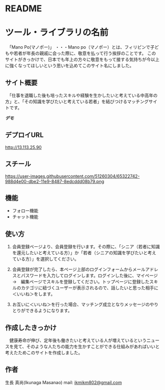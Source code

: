 # README

# ツール・ライブラリの名前
　「Mano Po(マノポー)」
 ・・・Mano po（マノポー）とは、フィリピンで子どもや若者が年長の親戚に会った際に、敬意を払って行う挨拶のことです。
このサイトがきっかけで、日本でも年上の方々に敬意をもって接する気持ちが今以上に強くなってほしいという思いを込めてこのサイト名にしました。
 
 
## サイト概要
　「仕事を退職した後も培ったスキルや経験を生かしたいと考えている中高年の方」と、「その知識を学びたいと考えている若者」を結びつけるマッチングサイトです。 
 
 
***デモ***

## デプロイURL
http://13.113.25.90
 
## スチール
https://user-images.githubusercontent.com/51260304/65322742-988d4e00-dbe2-11e9-8487-8edcddd08b79.png
 
## 機能
- フォロー機能
- チャット機能
 
 
## 使い方
1. 会員登録ページより、会員登録を行います。その際に、「シニア（若者に知識を還元したいと考えている方）」か「若者（シニアの知識を学びたいと考えている方）」を選択してください。

2. 会員登録が完了したら、本ページ上部のログインフォームからメールアドレスとパスワードを入力してログインします。ログインした後に、マイページ　→　編集ページでスキルを登録してください。トップページに登録したスキルのカテゴリに紐づくユーザーが表示されるので、話したいと思った相手に＜いいね＞をします。

3. お互いに＜いいね＞を行った場合、マッチング成立となりメッセージのやりとりができるようになります。
 
 
## 作成したきっかけ
　健康寿命が伸び、定年後も働きたいと考えている人が増えているというニュースを見て、そのような人たちの能力を生かすことができる仕組みがあればいいと考えたためこのサイトを作成しました。

 
## 作者
 
生長 真尚(Ikunaga Masanao)
mail: ikmikm802@gmail.com
